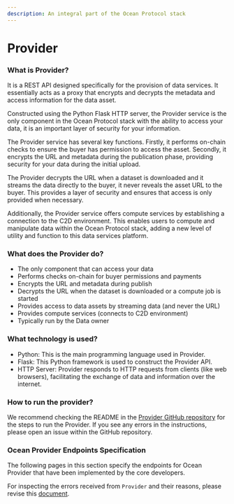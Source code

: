```yaml
---
description: An integral part of the Ocean Protocol stack
---
```


# Provider

### What is Provider?

It is a REST API designed specifically for the provision of data services. It essentially acts as a proxy that encrypts and decrypts the metadata and access information for the data asset.

Constructed using the Python Flask HTTP server, the Provider service is the only component in the Ocean Protocol stack with the ability to access your data, it is an important layer of security for your information.

The Provider service has several key functions. Firstly, it performs on-chain checks to ensure the buyer has permission to access the asset. Secondly, it encrypts the URL and metadata during the publication phase, providing security for your data during the initial upload.

The Provider decrypts the URL when a dataset is downloaded and it streams the data directly to the buyer, it never reveals the asset URL to the buyer. This provides a layer of security and ensures that access is only provided when necessary.

Additionally, the Provider service offers compute services by establishing a connection to the C2D environment. This enables users to compute and manipulate data within the Ocean Protocol stack, adding a new level of utility and function to this data services platform.

### What does the Provider do?

* The only component that can access your data
* Performs checks on-chain for buyer permissions and payments
* Encrypts the URL and metadata during publish
* Decrypts the URL when the dataset is downloaded or a compute job is started
* Provides access to data assets by streaming data (and never the URL)
* Provides compute services (connects to C2D environment)
* Typically run by the Data owner

### What technology is used?

* Python: This is the main programming language used in Provider.
* Flask: This Python framework is used to construct the Provider API.
* HTTP Server: Provider responds to HTTP requests from clients (like web browsers), facilitating the exchange of data and information over the internet.

### How to run the provider?

We recommend checking the README in the [Provider GitHub repository](https://www.amazon.co.uk/dp/B08XBBTLJ8/ref=twister\_B09XVHYH99?\_encoding=UTF8\&th=1) for the steps to run the Provider. If you see any errors in the instructions, please open an issue within the GitHub repository.&#x20;

### Ocean Provider Endpoints Specification

The following pages in this section specify the endpoints for Ocean Provider that have been implemented by the core developers.

For inspecting the errors received from `Provider` and their reasons, please revise this [document](https://github.com/oceanprotocol/provider/blob/main/ocean\_provider/routes/README.md).
